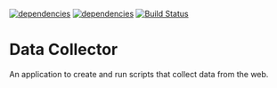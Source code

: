 [![dependencies](https://david-dm.org/HendrikCrause/data-collector.svg)](https://david-dm.org/HendrikCrause/data-collector)
[![dependencies](https://david-dm.org/HendrikCrause/data-collector/dev-status.svg)](https://david-dm.org/HendrikCrause/data-collector#info=devDependencies)
[![Build Status](https://travis-ci.org/HendrikCrause/data-collector.svg?branch=master)](https://travis-ci.org/HendrikCrause/data-collector)

# Data Collector
An application to create and run scripts that collect data from the web.
